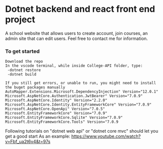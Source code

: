 # Dotnet backend and react front end project

A school website that allows users to create account, join courses, an admin site that can edit users.
Feel free to contact me for information.

### To get started

    Download the repo
    In the vscode terminal, while inside College-API folder, type:
     -dotnet restore
     -dotnet build

    If you still get errors, or unable to run, you might need to install the buget packages manually
    AutoMapper.Extensions.Microsoft.DependencyInjection" Version="12.0.1"
    Microsoft.AspNetCore.Authentication.JwtBearer" Version="7.0.9"
    Microsoft.AspNetCore.Identity" Version="2.2.0"
    Microsoft.AspNetCore.Identity.EntityFrameworkCore" Version="7.0.9"
    Microsoft.AspNetCore.OpenApi" Version="7.0.5"
    Microsoft.EntityFrameworkCore" Version="7.0.9"
    Microsoft.EntityFrameworkCore.Sqlite" Version="7.0.9"
    Microsoft.EntityFrameworkCore.Tools" Version="7.0.9

Following tutorials on "dotnet web api" or "dotnet core mvc" should let you get a good start
As an example: https://www.youtube.com/watch?v=Fbf_ua2t6v4&t=97s

<!--
https://www.notion.so/07f326a24db34eec8f9f7bea2c7f22b4?v=6a8d9729ff0a46a48758fbc489275087&p=d171fd63d9bd4e10b7bf631023d0f7f0&pm=s






		/




vid 19
[20220518_091607 09:50] React Router
// ESLint. [17:00] Helps you with javascript coding. [21:00] Repetition
	///Font awesome is mentioned to bring fonts.
	//More explanation regarding how Javascript works [36:30]
		"You can use props instead of a specific {object?}" with curly bracers, you break down and choose specific object
// Adding a Component Folder [50:45]
// [45:37] How to DEBUG with the browser
1:15:00 creating the navbar
// [1:15:30] Moving the css files from Public folder to src Folder (change the script or code from index in Public to App.js in src Folder
1:21:00 right click the reload icon on the browser to empty cashe
// [1:23:30] adding edit and delete logo in the VehicleItem.jsx
// Händelse hantering. ie edit and delete logo, adding functions..
1:25:00 place the fontawesome in public>index.html //where the "root" id is.
// [1:48:00] USing an API!
	/// starting the API with -dotnet run
	///You might have to change the port. Go into Properties and launchSetting.json
1:33:00 cloning the react project from github.
Getting the api endpoints |Life cycle hook event
	/// change the port to something else. 7247 and 5246?  <- This is how we let the react get data from mvc backend project
// [1:51:00] Building function to bring the data //LOADING in the API data
	// we need a useEffect funtion to use the incoming url BUT YOU will get an error
2:01:00] We add the JS port to the .net API by adding it in the Program.cs
builder.Services.AddCors(options => {
	options.AddPolicy("WestcoastCors", policy => {
		policy.AllowAnyHeader(); policy.AllowAnyMethod();
		policy.WithOrigins("http://127.0.0.1:5500", "http://127.0.0.1:3002")
	})
})
// Changing the link from hardcoding it to moving it to a proper place
[2:08:30]"Placing it in .env" inside the root folder.  with REACT_APP_BASEURL

		const url = `${process.env.REACT_APP_BASEURL}/vehicles/list`;
		const reponse = await fetch(url);
				//Dont forget to restart your React app
// the useEffect() DANGER. [2:27:20]
	///Don't fully understand how the flow of this works. But he explains during the end of the video a few times.
		"needs two function, the second function does a update-method."
		///If you see just square breackets, it means it's expecting an array
2:24:00 using useState

vid 20
[20220518_130639] [06:21] installing router with -npm install react-router-dom	//document object model.
	///this is to be able to navigate to a new page. [21:30] importing it in App.jx
//[28:30] coding in Home.jsx -it's the homepage.  Introducing <> JSX fragment or React.Fragment.	Note. return ()  you need brackets if you are using more than one element.
//In App.js, we are including different pages with Router, routes and route [38:16]
35:00 creating different paths or links. with <Routes>
37:40 Lär dig react ORDENTLIGT -Michael Gustavsson
[41:00]Creating Navbar(){}	//theres a wrong way to do it (without using import { NavLink }
	///With this we place two pages. A Start sida and lager fordon, which shows list of cars.
//CReating AddVehicle(){} [1:23:00]. With the form tags filled in AddVehicle.jsx, we include the route -link to the new page in App.jsx
	///and add the button in the navbar to the new page.
	<NavLink to='/add'>Lägg till</NavLink>
//Data bindning	[1:33:0 ] First we build for "Registreringsnummer". Now we build the remaining [1:47:30]

	<input value={regNo} type='text' id='regNo' name='regNo' />	//we want to get a input value={regNo} and we want to bind it.
	<input onChange={onHandleRegNoTextChanged} value={regNo} type='text' id='regNo' name='regNo' />	//onChange={onHandleRegNoTextChanged} -this tracks what's being changed in the textbox??

	//[1:33:30] we need to import useState and define addVehcile function
	import { useState } from 'react';

	function AddVehicle() {
		const [regNo, setRegNo] = useState('');		//this makes regNo be accpeted at the value={regNo}

		let vehicle = {			//we are creating a vehicle object
			regNo: regNo		//since both have the same name, you can simply have it as regNo.
		}

		const onHandleRegNoTextChanged = (e) => {
			console.log("Text är ändrar")
			console.log(e.target.value); ///the console.log just displays it for us to see in the debugeer
			setRegNo(e.target.value);	//this records what you type in the form.
		}

		const handleSaveVehicle = (e) => {
			e.preventDefault();		//what does this do????

			console.log(vehicle);
		}

		return (
		<>
		<label htmlFor=''>Registreringsnummer</label>
		<input
		onChange = {onHandleRegNoTextChanged}
		value={regNo}
		type='text'
		id='regNo'
		name='regNo'
		/>
		);
	}
//Adding the rest of the properties [1:50:27]
//Adding an img DEFAULT item to function AddVehicle().. [2:00:00]
// saveVehicle(vehicle) => { }		//to database [2:03:26] [2:05:20] there is code below
	//we returned empty console.log(await response.json()); which gave an error.
	"Find out why after the break!"[2:15:00]
Quick explanation on how the methods are connected. saveVehicle and the above. [2:19:30]
//Edit vehicles 2:31:43		process{a) create a EditVehicle.jsx file. You'll have funtions there and then export it.
									b) in App.jsx, you'll import it and add the <Route path='/edit/:id' element={<EditVehicle />} />}
// 2:35:00 import { useNavigate } from 'react-router-dom'; //we use this to navigate "kod mässigt?"
		//2:55:00	making the Put fucntion and the save function
//Adding extra steps to hide or veiw data [3:10:00] Adding an ResponseVeiwModel in Vehicles-API,
	//creating JsonSerializer in [HttpGet("list")] method
//Documentation for swagger 2:20:00? [ProducesResponseType(StatusCodes.Status200OK)]
//<PropertyGroup> settings 2:33:00
//2:53:00 Om Async await. tre olika sätt att kommunicera.
//MicroServices 3:04:00. Kuberneties is a deligating service/program that does the smart architect for you
//Talking to external API 3:27:00
	.
	.
	.
	.
	.

///////////////////////////JS EXAMPLE///////[40:43]

//Using functions
function VehicleList() {
	const vehiclesRegNo = [
	{regNo: '66'}, {regNo: '61'}, {regNo: '32'},	//is this an array of string? or objects?
	];
	return(
		<table>...</table>
	);
}

//We are assinging the data (regNo) to a new const newList
const newList = vehiclesRegNo.map((objectsOrX) => {
	return objectsOrX;	//newList will become an array of objects if you return the whole thing. It's dynamic
});						// if you return objectsOrX.RegNo then it will become a list of string.

//Example 2	Here we instantiate a new type with a property vehicleItemProperty to hold all the things inside vehiclesRegNo.
{vehiclesRegNo.map( (propName) => (
	<VehicleItem vehicleItemProperty={propName} Key={propName.regNo}/>
	)
)}
vehiclesRegNo.map // vehicles has a lot of car objects. vehiclesRegNo is
			 // an array of objects. map is an advanced for loop
			 // that loops through the entire list.
variableName 	//... accessing what's inside, so it's a property

VehicleItem vehicleItemProperty	// here we create a new instance of VehicleItem.
					// "egenskapen" is what he calls VehicleItemProperty.
					// is vehicleItemProperty the name? No, It's a Dynamic property.
					// Which we can use as argument else where.

//Example 3 A function that recieves VehicleItemProperty [40:43]
function VehicleItem({ vehicleItemProperty }) {
	return(
	<tr>
	<td>{vehicleItemProperty.regNo}</td>
	</tr>
);?}
//OR we can use props to access everything without knowing what's in it.
function VehicleItem(props) {	// props can be used to get EVERYTHING in VehicleItem.
	console.log(props);			// Or we can use function VehicleItem(vehicleItemProperty)
}
////////////////[1:46:00] How to use a function that creates an action on click in a page777777777777
const onEditClickHandler = () => {
	console.log(`ska uppdatera bilen ${vehicle.regNo}`)	//'' and ´´ is different or `` shift click
};
	//and you place the other part on a html element
<span onClick={onEditClickHandler}>	//if you place {onEditClickHandler()} the bracket () means do it all the time.

////////////////////////////////////////////////////////////////
//Loading a list of vehicles through Get method [http {"list"}] [2:04:00]
const loadVehicle = async () => {
	const url = `${process.env.REACT_APP_BASEURL}/vehicles/list`; //we are using back ticks ``
	const response = await fetch(url);

	if(!response.ok){
		console.log('Hittade inga bilar, eller så gick något fel');
	}
	setVehicles(await response.json());
}
/////////////////// Sending vehicles to database///////////// [2:05:20]
const saveVehicle = async (vehicle) => {		//the above function didn't have anything inside the ()
	const url = `${process.env.REACT_APP_BASEURL}/vehicles`; //changing the link
	const response = await fetch(url, {
		method: 'POST',
		headers: {
			'Content-Type':'application/json',
		},
		body: JSON.stringify(vehicle),
	});
	console.log(response);

	if(!response.status >= 200 && response.status <= 299){
	console.log('Bilen är sparad');
	console.log(await response.json());
	} else {
		console.log('Det gick fel någonstans');
		console.log(await response.json());
	}
};		//you do use semi colon here...

 ------------------------------------THE END---------------------------------------------------------
  ------------------------------------THE END---------------------------------------------------------
   ------------------------------------THE END---------------------------------------------------------
    ------------------------------------THE END---------------------------------------------------------
















vid 18 0809
[20220517_130531]
[41:32] We are convinced that react is the shit. And it starts here
53:00 installing node
1:29:00 installing react app
/REACT
		///	-npx create-react-app .		"The dot . meanns make the project inside the folder called react-app? YES
		/// -npm install 		//You need to have node_modules in your project. BUT I DID. Couldn't get the website to launch without it
		///	NOT NEEDED UNLESS...-npm i -g npx 	"-g means to install the name npx" i means..
		///	-npm start
		///
		/// Had an issue with "npm" not working(windows) ERROR: global, local deprecated...https://github.com/npm/cli/issues/4980
			///solved it by following the link above.
// FInd jobs close to you and see what they need <<<<<<<<<<<<<<<<<<<<<<<<<<<<<<<
>rm -rf nameOfTheFolder		//this deletes the folder
    >mkdir react-app
    >npx create-react-app .

1:41:00 Explanations for what all files do
	package.json is aslo called npm package file.
[1:43 40]	Two extensions to help with code. Jest and Jasmine
[1:53: 20] Extension neede ES7: ES7 React/Redux/GraphQL/React-Native snippets
	//Jasmine - Behavior-Driven JavaScript
[1:55:00]// after deleting things, we are coding in src Folder, in index.js
2:00:00	babeljs.io//Babel - tranforms JS to "real" js? Turn JS to another format, like scriptJS
// We create a new file called App.jsx, there we are the html things,
	// where we export and then import into index.js in the same src Folder.

2:11:00]	// [ SO you can import inside another file.

[2:41:00]// Creating CSS . //Making things dynamic, as in using properties
[2:51:00]// from data?  // [2:58:35] Placing in huge data and calling
[3:11:50]	//it in VehicleList.jsx  // Short summary
3:11:00 How components work. Is it better to use .map on a parent component instead of sending it down?
	A. We create a simple, empty component (<Vehicle_list />), in there there are tons of code and a head and body table that will show a list of vehicles. We'll have a simple component to display the repetetive vehicle list.
    //Since I don't care much for mastering programming with code, I should be able to maintain it for a job, its the entry to IT. What will I move to? Writing? managing people? Manager! A guy from Uppasala university named it as soon as he heard me explain what I like. Managers are quite dumb?
    https://github.com/MichaelGustavsson?tab=repositories



vid 17
[1:56:00][20220517_090026]	Razor pages  Creating Add car function

vid 16
[20220512_090134] Starts by talking about the project, maybe continues with the jsAPp and Razor pages starts at [2:31:00]
 - js the definitive guide 7th edition
 learning javascript Ethan Brown, JAva script design patterns Addy Osmani

vid 15
[20220511_125700] search functions and more. AT
19:00 creating HttpPost method
//NOTE //don't use model as a variable name "model" since in MVC it is being used as a ley word
36:00 //you don't need to add asp-controller=" " if you are getting it from the same somethingsomething..
42:00 using a tag in the view model to alter the name of the property so you can have a unique/diff name for display. RegNo can be turned to RegistrationNr on the web
		[Display(Name = RegistrationNr)]
1:31:00 sudo class? css based on the condition of an element. ex hover
			.btn:hover {
			  background: #888;
			  color: #333;
			  font-weight: bold;
			}
1:41:00 TIP. Before you complete the whole method, you can create how it will look like when completed, before building the method
	 [HttpPost("Create")]
        public async Task<IActionResult> Create(CreateCourseViewModel course)   //don't use model as a variable name since in MVC there is key word "model" is being used
        {
            if (!ModelState.IsValid)
            {
                return View("Create", course);
            }
            return View("CourseSavedConfirmation");
        }
2:08:00 completed post method. Starting of how to creat a global css variable for color.
2:16:00 moving css to another file.
2:27:00 We start the JS app.!!
2:31:0 install live server

vid 14
20220511_100737 --------------------------------
We are creating the Details page. 18:00	You need [HttpGet("Details/{id}")] above the method.
"TIP Before building the method or JavaScript, try testing if you can reach the site!!!"
27:20 slice(0, -1) javaScript method where you take a string and choose which part you want to keep and which to remove.
			0 means starting from 0 index, and -1 is removing the last index.
45:00	Working on Details method.
49:00  GOt an error:	Operator '??' cannot be applied to operands of type 'Task<CourseViewModel?>' and 'CourseViewModel'
		//Due to course variable missing a await...
		method for detail method.
1:13:00 css for detail page

[1:38:30] Needing Json serializer settings so program can read incoming data
[1:55:00] We create a model class VehicleServiceModel where we put in the hosting link and Json serializer through constructor so we can call it in the methods.
[2:23:50] PRESENTATION on MVc model? The timestamp will show you what Action methods can return
[2:35:00] Setting up app.MapCOntrollerRoute in Program.cs to automatically route to a certain place?

vid 13
20220510_130556 Continuing css----------------------------------------------
	17:30	aspect ratio calculator. working with img is hard in webapplication. //Tip: Get pictures that are 2000-5000 px big.
    23:00 WHich picture format to use? If its a foto: jpg, a drawn thingy: png, Else svg?
		33:00 never re-use id on the same page twice id="navbar"
35:00 Using javascript to have a pop up effect when you click on a container
	 &nbsp; non breaking space?`45:25
1:26:00 still building the pop up effect on items. 1:31:30 Explanation. Error with JS, needed to remove a line below at line 31.
1:49:00 Css for the pop up effect
		2:34:10 creating a button
	3:00:00 Moving css code to another file, and using @RenderSection("styles", false) in the @ _Layout.cshtml
		"similarly for scripts"
3:12:00 how to place a javascript file in the right index file.

vid 12
[20220510_090125]
05:30 ish, in app.development.json, we can change the port number where the project starts.
29:00	To be able to run the debugger with both projects in the main folder, you need to remove .vscode folder everywhere
except the main project folder.
In the launch.json folder. We are changing
			"program": "${workspaceFolder}/WCC-API/bin/Debug/net6.0/WCC-API.dll", to
			"program": "${workspaceFolder}/Clients/MvcApp/bin/Debug/net6.0/MvcApp.dll",
					In "env": we'll add another line, so it looks like this
					"env": {"ASPNETCORE_ENVIRONMENT": "Development",
							"ASPNETCORE_URLS": "https://localhost:5000"}
	We also add another element for API project, where there is two difference.
	  "program": "${workspaceFolder}/WCC-API/bin/Debug/net6.0/WCC-API.dll", and
	  "ASPNETCORE_URLS": "https://localhost:5001"							Look at 35:30

In the task.json folder. We are changing         "${workspaceFolder}/WCC-API/WCC-API.csproj", to "${workspaceFolder}",
													So removing the path and leaving the root folder.

-------------"This way you can run different projects together in the debug mode"--------------
A bit confusing, but we are changing the element with API to 5001 and changing the development.json in the MVC-APP to 5001...
49:00 In MvcApp, in appsettings.Development.json, you change the port to 5001 when you want to debug, otherwise have the default or where the web site is run on.
"YOU CAN have the same ip port for debug, then you need to make sure you're not running the program while debugging..."

52:30 NOTE: Run the api first (debugging), then the client
50:12 To know which port number you need to have in MVCapp, run the API project with dotnet watch run, and use that port

"LOAD DATA"
56:00	If you want to add in data automatically, you can follow here.
	///After filling in the code 1:06:00
	"dotnet ef database drop --force" and "dotnet ef database update"

1:39:00 ViewBag is dynamic and ViewData is like a dictionary?
//----------------------HTML and CSS----------------------// 1:36:00
1:49:00 creating nav bar. //obs! navbar needs to be id="navbar" and not class...1:52:10
	ul>li*4>a creates a list of a tags
1:55:00 	rem means relative to default value, 3 rem is 3* default
2:05:00 CSS babyyyyyy
2:10:00	We used fonts from Font-Awesome ///step 1 Choose a logo https://fontawesome.com/search?s=solid%2Cbrands
	///step 2.https://cdnjs.com/libraries Search for Font-awesome
	"How to place a logo, do the above steps"
2:19:00 Tip! Keep your css organised. Have your elements up, and classes below.
2:32:00 Creating a link to Våra bilar
2:42:00 Why isn't the image link working?
2:43:00	//Building the Course list page, trying to add img to the list.
2:58:00 //Fixing gallery-wrapper. with display: grid; grid-template-columns: repeat(4, 1fr);

vid 11
[20220505_130015 30:00]
	//We are building a MVC model and not Razor pages, so we deleted the css file, js file and erase everything except the @RenderBody() in the sharedLayout page.
	https://fonts.google.com/specimen/Poppins?query=poppins
	06:06 adding fonts to the library (Poppins and Roboto are simple)
	10:30 Adding the css styling to the _Layout.cshtml file
	<link rel="stylesheet" href="~/css/styles.css">
	19:40 //We have a controller(Vehicles), in it a method called index(). We create a View-file that will run the Index() method
	"So that file will be called Index.cshtml". 23:00. "We create a new Razor page file but delete the razorpage code and controller extention"
			"-since we are using a MVC project." With CS-code, we don't have any handholding so we have to create all the files ourselves.
	[32:00]//with @ _Layout.cshtml (the main page) we can add the different tabs in the page
	33:00 adding a nav tab with a link a-tag in _Layout.cshtml
	                <li><a asp-controller="Courses" asp-action="Index">Courses</a></li>

	"short hand for createing elements" ul>li>a "will create unordered list, a list and inside a link"
	[35:00]//HttpClient(); [35:00] Using Tag helper in the cshtml file to conntect to the controller.
	asp-controller="Vehicles" asp-action="Index"

Connecting to the API 40:00
	///We add our Get-method [41:19]
	[51:38]using var http = new HttpClient();
	var response = await http.GetAsync(url);
	///url is "https://localhost:####/api/v1/vehicles/list
	///Talk about Garbage collector
	57:39 "Under the map .vscode > launch.json > you can change in which order things are run"
	1:01:00 "How to debug and look at what's coming in"
//We run into an error when we try Debugger
	We solve it by running the api and the mvcApp in different VS-code. Due to mapstructure mechanics,
	the debugger runs everything at once. 58:00
	"You can run the debugger .NET Core Attach but you need to type something to make it work, its an extension maybe?" 1:26:00
1:20:00 Back from break. HTTPS development certificate
	If you don't have this, you can run the Terminal as Admin and type
	-dotnet dev-certs https --trust
//Second debugger run 1:30:00
1:31:00 //Creating a View Model 1:31:00 to take in the data thats coming in.
	The data thats coming in is screwed and since it doesn't match our viewModel properties, we need to fix it. 1:37:30
1:45:00 "Model folder in MvcApp is for classes which has methods that talks to the REST api"1:45:00
		Is that affärs logik, in the presentation picture?
///Instead of using in Courses Controller
	var options = new JsonSerializerOptions
      {
        PropertyNameCaseInsensitive = true
      };
								///You can use in the CoursesViewModel.cs, but it will clutter the file. 1:48:300
								[JsonPropertyName("CoursesId")]	//so we don't use this

1:54:00 using VehicleServiceModel to JsonSerializerOptions and returning the base url for the method.
1:52:00 //Moving the logic above to the right place, which is the Model folder. 1:52:00
1:55:00 //creating baseUrl in appsettings.Development.json so it can be reused. 1:55:00
	_baseUrl = $"{_config.GetValue<string>("baseUrl")}/course";

//Using Repository Pattern by creating a CourseFunctionsModel file under Model folder, and having the functions
that has to do with talking to the API in there. 2:00:00 around here

			//Theory.
				///Michael is showing 2:30:000 how you can send ViewData from the Controller [ ] This could be worth experimenting
			In controller: ViewBag.Message = "Passa på at köpa...";  In View file: <div>Dagens meddelande är: @ViewBag.Message</div>
			2:35:00///In Program.cs you adjust how the routing is done.
				app.MapControllerRoute(
					name: "default",
					pattern: "{controller=Home}/{action=Index}/{id?}");

					/// You can use HTTP tag above the methods or Class file where you change the name of the default route.
					[Route("[controller]")] above the class CourseController, can be changed.
					"If you dont have any Http tag above a method, by default it's [HttpGet]"
			Razor notes @ symbol can be used in different ways. 2:45:00
	//CoursesController
		public async Task<IActionResult> Index()
			{
				try
				{
					// ViewData["CourseID"] = "A million ID's";
					var courseService = new CourseServiceModel(_config);
					var courses = await courseService.ListAllCourse();
					return View(courses);
				}
				catch (System.Exception)
				{
					throw;
				}
			}

	//Courses>Index.cshtml
			@model IEnumerable<MvcApp.ViewModels.CourseViewModel>

			@{
				ViewData["Title"] = "Available Courses";
			}
			<h1>@ViewData["Title"]</h1>

			<article>
				<section>
					@* <div>Hey @ViewData["CourseID"]</div> //this is commented out *@
					<h3>Check our available courses</h3>
					@foreach (var course in Model){
						<div>
							<a asp-controller="Courses" asp-action="Details">@course.CourseNumber @course.Name</a>
							<p>@course.Duration</p>
							<p>@course.Description</p>
						</div>
					}
				</section>
			</article>

2:58:00	//We are adding a @ tag in the View file to tell where the data is coming from
	@model IEnumerable<MvcApp.ViewModels.CourseViewModel>
	///We fill in the view file with @ tag helpers to bring in the data. I don't fully follow here. [ ]
//We need to have HTTP tags above the methods to diffrentiate them. ??? asp-action="Details" didn't help...
		<a asp-controller="Courses" asp-action="Details">@course.Title</a>
		///asp-controller="Courses" means it will look at CoursesController. ///You don't need to type COntroller.
		///asp-action will search for the method name, BUT why didn't it work?
3:09:0	with [HttpGet("{id})], the methods stay unique, otherwise they are the same (ERROR AmbiguousMatchException)
3:12:00 //BAD practice. You must send in the return View("what the method name is", object)


vid 10
20220505_090110 MVC PROJECT
"Links"
app.diagrams.net 	For building diagrams. //under software, you will find database diagrams
namecheap.com 		"Domain names, "
netify.com - where you can host your website (react or html/css)

[ 1:21:30]	Theory starts on WEB
		Utvecklingsverktyg -1:22:10
		Hosting - 1:28:19	Exekveringsmodeller??(client or serverside)
		MVC design mönster 2:00:00

"mest vanligaste design mönster idag?" 	In ASP,pure JS = it's MVC.  React/Single page app = MVVM

//MVC asp code starts at [2:19:30??]
-dotnet new mvc -n MvcApp

-dotnet sln add Clients/MvcApp/		"Connecting the project with the MVC. OBS be on the parent folder"
//Client is a new folder that you can create with -mkdir Foldername
	"för att bli en duktig utvecklar måste man förstå, inte som de googlande utvecklare"
//Deletes folders and content from js and css [2:49:00]. At [2:59] he adds the Html: 5 semantic? in the _Layout.cshtml
	@RenderBody()
2:43:00 How to publish 	>dotnet publish
2:49:00 Start deleting unwanted files
2:56:00 editing _Layout.cshtml
	use autocomplete "html5" to auto complete html template.

Vid 9
20220505_090110 	There was discussion on [authenication] tag not working.
		discussion on what framework is good
	04:00 He mentions working with cookies is easier. I NEED A TUTOR, How do they learn all this
	40:00 we are git-cloning ITHS-STHLM-Westcoast-Cars-Starter

	43:00 Display of whats in the Auth controller from the project!!
	48:30 < ls -al // shows all the files in the folder
			< rm -rf .git 	//removes the git file. After this he creats a new git
							< git init, git add ., git commit -m "init"
			Disscussion on droping the database when creating new coloumn. You don't need to. Just set it to null when it's deleted.
			Unless when we added manufacturers.
	51:40 app.diagrams.net
	1:21:00	Presentation. WHat are the tools, hosting sites, where there api's end up?
			cheap hosting namecheap.com, app.netify.com?
	2:17:00 starting the web?
	2:20:00 dotnet new mvc -n... starts creating the project
	2:22:25 starts coding. Installs: > sln add. Clients/MvcApp/  ...// adding a mvcapp?

Vid 8
20220504 13...
		05:00 UsermManager<IdentityUser> is needed
		//Constructor will look like this
		public AuthController(IConfiguration config, UserManager<IdentityUser> userManager, SignInManager<IdentityUser> signInManager)
        {
            _signInManager = signInManager;
            _userManager = userManager;
            _config = config;
        }
		00:09:30 creating a Post method [HttpPost("register")] to register a new user...
        23:00 checking user password
		34:00 Refactoring CreateJwtToken
		39:00 registering a user acction that can login.
		1:22:00 added claim IsAdmin in RegisterUserViewModel
		1:25:00 user, new claim("Admin", "true"));
		2:30:00 Use Roles
			add RoleManager<IdentityRole> in AuthController as dependency injection


 Vid 7
20220504_morning 12:00 If your getting Michaels project from github, do a >>dotnet restore .Due to bin and obj being ignored by his github, which you need.

		25:00 var claims = new List<Claim>{
					new Claim(ClaimTypes.Name, userName),
					new Claim("XYZ", "Value")
				};
		41:18 how to protect your endpoints with[Authorize]
		46:00 How to set up shortcut on URL in postman (New Environment)
		51:00 Pipeline, fixing middlewear
		59:00 adding "app.UseAuthentication();" in program.cs
		1:25:00 configure authentication in pogram.cs
			//Authentication configuration
			builder.Services.AddAuthentication(options =>
			{
				//defaultAuthenticationScheme and DefaultChallengeScheme
				options.DefaultAuthenticateScheme = JwtBearerDefaults.AuthenticationScheme;
				options.DefaultChallengeScheme = JwtBearerDefaults.AuthenticationScheme;
			}).AddJwtBearer(options =>
			{
				options.TokenValidationParameters = new TokenValidationParameters
				{
					ValidateIssuerSigningKey = true,
					IssuerSigningKey = new SymmetricSecurityKey(
						Encoding.ASCII.GetBytes("Kasdf kje+dsg ksajf 98u4tlxc vfcdsjfg498a lmöasdflkerp")
					),
					ValidateLifetime = true,
					ValidateAudience = false,
					ValidateIssuer = false,
					ClockSkew = TimeSpan.Zero
				};
			});

		1:39:00 Moving the key into appsettings
		1:44:00 pasting the auth token into the auth tab in Postman... You first need to run the login method to get the auth token, now you use it on other places where it is needed.
		1:47:00 [authorize(policy: "admin")] - to restrict who has asscess to the methods
        	You define these policies in program.cs
			//Configure and create policies
			builder.Services.AddAuthorization(options =>
			{
				options.AddPolicy("Admins", policy => policy.RequireClaim("Admin"));
			});
        2:00:00 new information on the token.
        2:16:00 when using auth token, use Bearer token (under Auth tab)in Postman
		2:20:00 downloading Nuget aspnetcore.identity, JwrBearer, FrameworkCore, Sqlite, Tools,
			Microsoft.AspNetCore.Identity by Microsoft
			Microsoft.AspNetCore.Identity.EntityFrameworkCore by Microsoft
			Microsoft.EntityFrameworkCore by Microsoft
			Microsoft.EntityFrameworkCore.Tools by Microsoft
			Microsoft.EntityFrameworkCore.Sqlite by Microsoft


        2:27:00 building the ApplicationContext (Db connection)
		2:34:00 configuring middleware for Identity	in program.cs

        2:45:00 settings for password, etc..

Vid 6
220503 13.. more . Around 2:30:0 we start with security. he creates a security demo, which I'm not sure if its connected to the project
		we start with building methods for the repo class.

		04:00 Question. In Category/Manu..Repo We have a SaveAllAsync(). code> return await _context.SaveChangesAsync() > 0;
		09:00 for controller to get in repo class with its own context manupilation, we need dependency injection.
		builder.Services.AddScoped<IManufacturerRepository, ManufacturerRepository>(); //for the sake of getting a class that is instantiated.
		17:00 fixing automapper for Manufacturer. There was a mistake.<!!>// hot reload doesn't work with program.cs or Automapper.
		HOW TO add relationally connected database
		26:00 creating AddVehicleAsync WITH manufacturer(connecting table) //manufacturers is the parent table.

			public async Task AddVehicleAsync(PostVehicleViewModel model){
				//we need the right manufacturer (name == model.Make)
				var make = _context.Manufacturers.Include(c => c.Vehicles).Where(c => c.Name!.ToLower() == model.Make!.ToLower())
				.SingleOrDefualtAsync();

				if (make is null)
					throw new Exception($"Tyvärr vi har inte teillverkaren {model.Make} i systemet.");

				"converting to vehicle from postvechleveiwModel"
				var vehcileToAdd = _mapper.Map<Vehicle>(model);

				"Now we are in the vehicle class/table"
				vehicleToAdd.Manufacturer = make; //make is the correct manufacturer.
				"adding the vehicle to the database. " // vehicle is the child. 		Should there already exists a manufacturer to be able to add a vehicle? A. YES
				await _context.Vehicles.AddAsync(vehicleToAdd);
			}
				So you need to do two things. Add .manufacturer to the vehicle and add the vehicle to the db
				Or three things. Find the right manufacturer, add the manufacturer to the vehicle, add the vehicle to the db.
										"This is not a connection table. it is 1:many"
				//NOTE: Manufacturer(parent) has Icollection<Vehicle> Vehicle {get; set;} = new List<User>();
				// 			User has	public int ManufacID{get;set;}, [ForeignKey("ManufacID")], public Manufac Manufac {get; set;} = new Manufac();

		40:00 Important to do saveall before the request leaves the endpoint.
		44:00 Business rules. Besiness demands certain mechanics.  ex: we don't allow products from this company. Then it's vital that developers knows this in and out.
		1:36:00 Changing the link (bymake/{make})] to ("{id}/vehicles") 1:43:00 and using [FromQuery] in the argument (1:39:50)
		1:54:00 Getting all vehicles belonging to a manufacturer.
			public async Task<List<ManufacturerWithVehiclesViewModel>> ListManufacturersVehicles(){
				return await _context.Manufacturers.Include(c => c.Vehicles)
				.Select(m => new ManufacturerWithVehiclesViewModel
					{
						Manufactror = m.Id,
						Name = m.Name,
						Vehicles = m.Vehicles.Select(v => new VehicleViewModel{
							VehicleId = v.Id,
							RegNo = v.RegNo,
							...
							...
						}).ToList()
					}).ToListAsync();
			}
			//
		2:00:00 Till now we've made a method that calls all the cars listed in the manufacturer table. //Q. is this similar to getting students in a course? Everyone that's bought the course?
        A. Course is not a parent to user. A user can exist without being assigned to the course.
			//What to use singleOrDefault, SingleAsync? SingleOrdefault, if you find a null exception, it doesn't crash OR You need to do null check in the controller. 2:13:00

		2:00:00 POSTMAN tip. How to change the url to a set thing so you don't need to type it multiple times...
        How to get edit a object which is inside another opbject. 2:01:50 //I should find Michaels project on github.
        2:05:50 ListallManufacturersAsync() method

		2:30:00 Presentation on security
		2:45:0 creating a new project > dotnet new webapi -n Step01
		3:0:00 working on a method that accepts a username and pasword. Installing a Nuget for it. System.IdentityModel.Tokens.Jwt by Mic
		and Microsoft.AspNetCore.Authentication.JwtBearer by Microsoft 3:00:00

		3:18:00 jwt.io //to control that your token is valid/or working

Vid 5
220503 more database and other interface stuff..
		05:00 Five step demo by MichealGustavsson on Security..??? Claims Roles
		26:26 Building [HttpPost()] method. Using repo pattern
			We are not returning anything for a post method, so we are adjusting the function name.

		27:00 HATEOS //a standard way to confirm that your actions have been successful. and here is the object you created in the head...
		//	Your GET/POST methods, you don't want to return back an object everytime. Like for post method.
						// There you can use HATEOS
		31:00 Using [Required]
			in data model class, So incoming create object requests doesn't have ex null in CourseNumber...
				if(!ModelState.isValid)... //in case of model number. this can be done in front end.
				if (!ModelState.IsValid) return StatusCode(500, "Invalid model. Model must have Course number");
			or
				[Required(ErrorMessage = "Registreringsnummer är obligatoriskt")]

		35:28 A cooler way to catch error would be to set it in the required annotation. [Required(ErrorMessage = "Registreringsnummer is required)]
		41:00 UpdateCourse PUT method.
				From repo class Michael chooses to use throw exception. 50:00 !!!Since we used try/catch in repo, we can use it again in the controller since we will recieve a exception if it fails!!
		56:20 Changing void to Task in "public async Task DeleteVehicle(int id)" ??? why
		1:20:00  -dotnet --info
		// Läsbarhet är A och O. You can forget things over a weekend due to piled up work
		// Gör koden så enkelt som möjligt. Det ska underhållas av någon som inte är själv.
		1:25:00 building a Patch method
		1:36:00 don't return (in catch (Exception ex)) return StatusCode(500, ex). !!Dont return ex. Instead ex.Message...?
		2:00:00 //Nice to have a method that returns a list
			public async Task<List<VehicleViewModel>> GetVehicleByMakeAsync(string make){
				return await _context.Vehicles
					.Where(c => c.Make!.ToLower() = make.ToLower())
					.ProjectTo<VehicleViewModel>(_mapper.ConfigurationProvider)
					.ToListAsync();
			}
		2:03:00 Fixing the database structure.  To remove repetitive.

			STARTING A NEW CONTROLLER
		2:09:00 Adding a new controller for the manufacturer table. Creating Get methods

		2:13:00 he asks: How to go about to create 1:many conenction in entity framework
				with public ICollection<Course> Courses {get; set;} = newList<Course>();
		2:17:00 how to add ForeignKey. GOt an error due to using System.ComponentModel.DataAnnotations.Schema; was missing so the build didn't run.
			NOTE on Vehicles; public Manufacturer Manufacturer {get; set;} = new Manufacturer();	//ie single
				on Manufactuere; public ICollection<Vehicle> Vehicles {get;set;} = new List<Vehicle>(); //ICollection list!

		2:29:00	-dotnet ef migrations add "added make and vehcile relationship" -o "Data/Migrations"
		2:34:30 -dotnet ef database drop --force // droping the table due to complication in adjusting connetion tables
				-dotnet ef database update //updates the migration files. //sometimes this won't work

		"There was a discussion on tables depending on eachother. Here We made manufacturers. coupled with Vehicles."
			"You can't delete a item in the manufacturing table, if a vehicle is connected to it." "Man kan inte ha föräldarlösa barn."
			2:39:20//On delete: ReferentialAction. Cascade.. which means it will delete everything connected to the...
			You can change it to SetNull or NoAction or Restrict
		2:54:00	Michael Gustavsson is creating controller, Repo with Interface for Manufacturing table.


VID 4
220428 130301 13	githug tutorial by rasmus?
		2:00 //If you're adding strings together. Use Concat or StringBuilder
        	VehicleName = string.Concat(Vehicle.Name, " ", vehicle.Model),
        VSCODE shortcut mark similar variables Ctrl + D while staying on a variable.
		20:00Presentation on Repository Pattern
		39:00? Creating Interface
		<VScode Tip> Shift + alt + down/up arrow will duplicate the line

			public interface ICourseRepository
			{
				public Task<List<Course>> ListAllCoursesAsync();
				public Task<Course> GetCourseAsync(int id);
				public Task<Course> GetCourseAsync(string name);
				public Task AddCourseAsync(Course course);
				public void DeleteCourse(int id);
				public void UpdateCourse(int id);
				public Task<bool> SaveAllAsync();
			}
		41:28 Delete and update methods doesn't use Task so use void		//How the hell do I learn all these things the right way?
		45:40 <Tip> "the method name should have Async in the end, so coders know that the body should have wait/async"

		47:20 A. Creating a repositories folder and implementing the interface here with CourseRepository.cs
			51:44 B. bring in the db context through the constructor
		"Don't forget to include async word in the methods"   !imp To use Async method, you need library; EntityFrameworkCore
		54:00 We are updating the controller file CourseController.cs to use the ICourseRepository, instead of directly contacting the Db context class.

		//Dependency injection for our own classes and interfaces...
		0:56:00 Changing something in program.cs!??? We need a instance of something, so we need to tell the framework this
		We are making a choice of how the users recieve the api
			builder.Services.AddScope/ or AddSingleton/ or AddTransient? "beror på hur instansering ska ske för varje request"
			Singleton - the first request will get the data? But if there are more requests, you will recieve the same(first request) since its in the memory.
						"En instans delas av fler"
			Transient - will create a unique/new instans to each request
			Scoped -	You get a new instance for every new request WHEN IN DOUBT, use scoped. 1:06:00
				//Dependency injection for our own classes and interfaces...
										<Interface, konkret klass som implementerar föregånde interface>...
				builder.Services.AddScoped<ICourseRepository, CourseRepository>();

		//example for adding a list of courses to a new object
		[HttpGet()]
        public async Task<ActionResult<List<CourseViewModel>>> ListAllCourses()
        {
            var response = await _courseRepo.ListAllCoursesAsync();
            //should I translate it to viewmodel here or in the repo?
            var courseList = new List<CourseViewModel>();

            foreach (var course in response)
            {
                courseList.Add(new CourseViewModel
                {
                    Name = course.Name,
                    TeacherCourses = course.TeacherCourses
                });
            }
            return Ok(response);
        }

		1:39:00 building CourseRepository GetCourse by ID. FindAsync is not suitable due to null referense warning. so we are using SingleOrDefault...
			return await _context.Courses.FindAsync(id ?? null); //this is a way to remove the warning.
			instead we use this return await _context.Courses.SingleOrDefaultAsync(c => c.Id == id); //and also add ? like mentioned below
			1:40:00 adding  ? in the return argument public <Task<Course?> GetCourseAsync(int id);
		1:46:00 Adding CourseViewModel abstraction to the repository class. So from context/controller we moved getting response from database to repository class.
			Now we are moving or adding the viewmodel to the repository class. Null checks stays in the context/controller class
		1:47:30 We are using .Where method to find the correct data and create a new instanse to save all the information on it.
			return await _context.Courses.Where(c => c.Id == id)
			.Select(course => new CourseViewModel{
				this = that...
			})
			BUT there is an error //IQueryable<CourseViewModel>' does not contain a definition for 'GetAwaiter' and no accessible extension method 'GetAwaiter'
			in the end you need a }).SingleOrDefaultAsync();
		"THis is what they did before autoMapper..."
		RECAP. IF you want to find the data BUT change it do a different model type, you can use "Where"
		1:53:00 [ApiController] this decorator helps with controlling that the incoming data is not null..
			Regarding try catch controlls in the controller. "Att slänga är en bad practice..." 1:54:30
			"every time you throw, you create an object in the heap/stack. so its better to catch the errors higher up in the program rather than having try/catch everywhere.."
		2:05:00 Deletevehicle repo refactoring and SaveAllAsync NOTE! he doesn't use async in the repo
        2:07:00 return type bool for the method SaveAllAsync. So  Micheal added, > 0 "Q. what does this do?"
			return await _context.SaveChangesAsync() > 0;
		<Tip>.Remove doesnt have async/await //Add method didnt have async before. It showed upfrom a recent update... WHICH MEANS // I need to learn how to follow the updates.

        2:13:00 AutoMapper
			AutoMapper.Extensions.Microsoft.DependencyInjection by Jimmy Bogard
				Create a folder called Helpers, Create class AutoMapperProfiles and inherit : Profile, add using AutoMapper.
				// Map från -> till
					CreateMap<PostCourseViewModel, Course>();
					CreateMap<Course, CourseViewModel>();
		2:21:00 Creating setting for a new dependency injection for automapper.
        builder.Services.AddAutoMapper(typeof(AutoMapperProfiles).Assembly);

		<Error> Creating a default class for made a protected security instead of public..
			"System.MissingMethodException: No parameterless constructor defined for type 'College_API.Helpers.AutoMapperProfiles'"
			Not i got another error //System.ArgumentException: GenericArguments[0], 'System.Single', on 'T MaxInteger[T](System.Collections.Generic.IEnumerable`1[T])' violates the constraint of type 'T'
<Tip> Ctrl+P can let you search for files in your project. VsCode tip.
		UPDATING THE PACKAGES TO RECENT VERSION MADE THIGNS WORK!!!
		2:28:00					//from -> till (PostVehiceViewModel course), so course is PostVehicle view model
			var courseToAdd = _mapper.Map<Course>(course);	//here we are taking Course(from db) to PostcourseViewModel.
		[HttpGet()]
        //api/v1/course
        public async Task<ActionResult<List<CourseViewModel>>> ListGetCourse()//How do I make changes everywhere? VSCODE command...
        {
            var response = await _courseRepo.ListAllCourseAsync();
            var courseList = _mapper.Map<List<CourseViewModel>>(response);	//<---here. Q. this is confusing. Teacher, Michael has written from CourseViewModel -> till response... But we are getting
			// the entire list through response, and we are converting it to ViewModel... So it should be the other way around...
            return Ok(courseList);											// A. On 2:49:50 he says till and from. So I'm ccorrect.
        }
		2:37:40 "Configuring Automapper"
		CreateMap<User, UserViewModel>()
            .ForMember(dest => dest.UserId, options => options.MapFrom(src => src.Id))
            .ForMember(dest => dest.UserName, options => options.MapFrom(src => string.Concat(src.FirstName, " ", src.LastName)));

		2:46:45 Continuing with Repository pattern. We are moving the automapper to the repository class.
		2:50:00 we used .ProjectTO (needed a using statement), and _mapper.ConfigurationProvider)
			public async Task<CourseViewModel?> GetCourseByIdAsync(int id)
			{
				return await _context.Courses.Where(c => c.Id == id)
				.ProjectTo<CourseViewModel>(_mapper.ConfigurationProvider).SingleOrDefaultAsync();
			}
		Robins github https://github.com/robinskoogh

 VID 3
 220428 09 adding more methods, checking with swagger
		//Importance of knowing clean code
		1:40: Creating a Put method. And Discussion on "change tracking"
		<Tip> Använd patch om det är delvis uppdatering. Put för uppdatering av hela objekt.
		00:14:00 Creating GetBy("{property}")
		"SignleOrDefaultAsync" or "FirstOrDefault", what's the difference?
			single when there is only one(but if there's more, you will get all them).
			First finds the first one.
			var response = await _context.Courses.SingleOrDefaultAsync( c => c.CourseNumber.ToLower() == courseNumber.ToLower());
		40:00 ViewModels. Your not suppose to be directly manupilating database objects.
			00:46:00 Debugging
		1:24:00 building a GetByID("{id}")
		1:31:00 TiP! //use FindAsync or anything with find if you are searching for a primary key.
					//for anythingelse use Where or singleordefault FirstOrDefault

					//When to use put(WHOLE object) and patch(partical update)
					//when to use singleOrDefault or FirstOrDefault? If you use singleOrDefault and find more than one identical item in the database, then it'll crash...
		1:45:00 PUT method. before this, we complete delete method, before that, get by id...
		2:18:00 //to hide the null warning in your code, use !
				FirstOrDefaultAsync(c => c.CourseName!.ToLower() == courseName.ToLower());

				GIT HELP
				-git stash /*stores away changes*/ -git stash pop, //pops back the changes if your in another branch
				-git rest --hard //resets the branch to a previous commit
		2:22:00 "Microsoft.AspNetCore.Routing.Matching.AmbiguousMatchException: The request matched multiple endpoints. Matches: "
				"College_API.Controllers.CoursesController.GetCourseByName (College-API)"
				//get by regNo, or a string, you get an error. [HttpGet("{courseName}")]
				To solve it, you need to expand the httpGet link. [HttpGet("byCourseName/{courseName}")]
		2:39:00 Creating ViewModels

        I couldn't use dotnet ef migration command on Linux, I needed it installed.
        >>dotnet tool install --global dotnet-ef

        -an example of how to make a new object and passing the values to it from incoming object

        public async Task<ActionResult<PostCourseViewModel>> AddCourse(PostCourseViewModel course){
        	var CourseToAdd = new Course
              {
                  Name = course.Name
              };
            await _context.Courses.AddAsync(CourseToAdd);
            await _context.SaveChangesAsync();
            return StatusCode(201, course);

        https://github.com/kingli6/API-MVC-Lecture/blob/main/Vehicles-API/Controllers/VehiclesController.cs

 VID 2
220427 1259 we create api endpoints and controller
	15:00 talk on how you can disable and enable null warning. In csproj file. <propertyGroup><Nullable>you can disasble it</Nullable>
		Tip // to avoid null warnings, you can set it to = Empty or =""
	23:00 creating our new controller file.
	29:00 returning json! return Ok("{ 'message': 'det funcakr'}");
	32:00 -TIP //If you don't provide the appropriate method, it will take what it can find 32:00
	405 Method Not Allowed. If the methods are decorated with [HttpGet()] "{}"
		OK = 200, NotFound = 404, BadRequest = 400
	<<dotnet watch run>>
	1:00:00 for HttpPut, you return NoContent
	1:28:20 explanation of developer console.
	1:33:00 Installing NUGETS  ctrl + shift + p
		Microsoft.EntityFrameworkCore
		Microsoft.EntityFrameworkCore.Tools
		Microsoft.EntityFrameworkCore.Sqlite
	Tip models can also be called as entities.
	1:41:00 [Key] decorator, if you want to call it something else than Id
	CREATING DATABASE Connection?
	1:49:00	Adding Data folder and created a CourseContext.cs //The coupling between database and its memory
			A)VehicleContext : DbContext	//step 1
	1:52:00	B) public DbSet<Course> Courses => Set<Course>();  Explanation on why intializing this is needed
			"there was a null string warning. ? wasn't right of a object... = new () wasn't allowed to create abstract or interface type of DbSet"
			1:55:00"why you don't want to instantiate through a constructor is due to it being hard to do tests"
			"creating contructor to handle configuration connections "
	2:00:00	c) creating a contructor?
				public VehicleContext(DbContextOptions options) : base(options){}
	2:03:00 D) Setting dependency injection through program.cs
		"Skapar databas koppling. Letting the program know which classContext I'm using, "
		"Which database manager I'm using; Sqlite"
			builder.Services.AddDbContext<CollegeDataContext>(options => options.UseSqlite(""));
	2:08:00 E) Instead of hard coding the ConntectionString for Sqlite, we use appsetting.Dev..json file
			"ConnectionStrings": {
				"Sqlite": "Data Source=westcoastcollege.db"
			}
		E.1) Now we can complete the dependency injection in program.cs
			builder.Services.AddDbContext<CollegeDataContext>(options =>
				options.UseSqlite(builder.Configuration.GetConnectionString("Sqlite"))
			);
		//builder.Configuration. lets you get things from appsettings.dev... json file

	2:20:25 Creating migrations
		>> dotnet ef migrations add InitialCreate -o "Data/Migratons"  // The -o is needed to reassign where it is saved.
		"Ni ska alltid ALLTID ska titta på. Vad gör den förnåt!?"
			//if you get error saying that you might have misspelled, you are missing the tool due to changes. you need to download dotnet-ef seperatly
				>> dotnet tool install --global dotnet-ef>> or dotnet tool update --global dotnet-ef
	2:23:40	 >> dotnet ef database update>>
	2:29:00 right click .db file, choose open database. SQLITE Explorer should show up
				//table should be empty when you open Show Table on Courses

	2:34:00 Creating a constructor in CourseController.cs //to be able to save course to database?
		auto generating field through contsructor. to avoid this. keyword. Open settings, search private. Change field to _ 2:38:30
		Also uncheck this, when you search this in settings.
	2:43:00 Defining Get() method with async await Task<ActionResult<List<Course>>>
	2:49:00	Defining a Post() method. returning a Task<ActionResult<Course>>. Using await _context.Course.AddAsync(course);
		and saving all the changes with await _context.SaveChangesAsync();
	2:53:00 After re-running the dotnet. Swagger will show what to expect in it's body.
		2:54:00 Postman configuration. Add key in the Header. //we need to mention in the header that we are sending in application/json
				Content-Type	application/json
		3:02:00 A big NONO . you cant use your model objects in your CRUD method
				You shouldn't have too much code in your controller.

 VID 1
220427 Lots of theory and by the end of it, he starts creating a project..
>> dotnet new sln -n Westcoast-College
>> dotnet new webapi -n College-API, >>
>> dotnet sln add College-API	//stay where the sln file is located
	1:55:00 //connecting your project to the solution file. //I dont know much about this.
	2:07:00 // adding .vscode folder to VSCODE by oppening ctrl+shift+p and typing "generate assets for build and debug"
	-you can <<dotnet build>> and by moving to a folder where there is .proj file, you can run <<dotnet run>>

	Settings for the port is in launchSettings.json file, where you can change incase of port not available
			"applicationURL": "https://localhost:7227;http://localhost:5145",
	-How to exclude files in VS -open settings and type exclude
	2:25:00 git ignore file
	>ls -al //to see all files


^^^^^^^^^^START OF .NET Project Webb utveckling-20220427_090136-Meeting Recording^^^^^^^^





Därför är det också viktigt att ni är beredda att jobba med och hitta lösningar för bland annat följande områden:
Välja databaser och skapa en hållbar arkitektur
Sätta er in i och förbättra redan befintlig kod/lösningar
Screen scraping av webbsidor samt identifikation av data
Hämta data och bearbeta, samt lagra från olika API:er
Deploya lösningarna på DigitalOcean.com
Kunna växla fokus och jobba med olika uppdrag under LIAn (dock ej parallellt)
Kunna skapa lösningar både för front- och backend


YH mer -to help TH with 			60k students from yh
									åtagandeslut för... skolorna
ärande & Lia/utblidare/konsulter



Reminders
----------------
[ ] WHere the hell is this doc with the project info??

Making sense of Identity
-------------------------------
When you register, your sending in an email and pass.
	You save that with a new IdentityUser. 		///How do I connect that to Kunder? Kunder needs to have claims that sets them apart from eachother
	///Admin/student/Teacher. BUT How does it connect to the controller? Or
How to connect controller to login info? With a function...?




	/*
		Focus your energy
		gaurd your time
		train your mind
		train your body
		think for yourself
		curate your friends
		curate your environment
		keep your promises
		stay cheerful and constructive
		upgrade the world
	*/

	*/ -->
